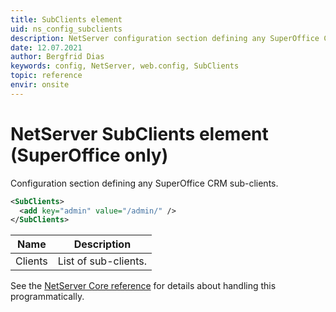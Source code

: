 ```yaml
---
title: SubClients element
uid: ns_config_subclients
description: NetServer configuration section defining any SuperOffice CRM sub-clients.
date: 12.07.2021
author: Bergfrid Dias
keywords: config, NetServer, web.config, SubClients
topic: reference
envir: onsite
---
```


# NetServer SubClients element (SuperOffice only)

Configuration section defining any SuperOffice CRM sub-clients.

```XML
<SubClients>
  <add key="admin" value="/admin/" />
</SubClients>
```

| Name | Description |
|---|---|
| Clients | List of sub-clients. |

See the [NetServer Core reference][1] for details about handling this programmatically.

<!-- Referenced links -->
[1]: <xref:SuperOffice.Configuration.ConfigFile.SubClients>
